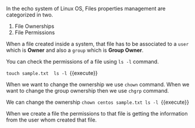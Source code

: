 In the echo system of Linux OS, Files properties management are categorized in two.

  1. File Ownerships
  2. File Permissions 


When a file created inside a system, that file has to be associated to a `user` which is **Owner** and also a `group` which is **Group Owner**.

You can check the permissions of a file using `ls -l` command.

`
touch sample.txt 
ls -l 
`{{execute}}

When we want to change the ownership we use `chown` command.
When we want to change the group ownership then we use `chgrp` command.

We can change the ownership 
`
chown centos sample.txt
ls -l 
`{{execute}}



When we create a file the permissions to that file is getting the information from the user whom created that file. 
